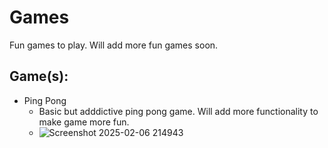 # Games
Fun games to play.
Will add more fun games soon.

## Game(s):
  - Ping Pong
      - Basic but adddictive ping pong game. Will add more functionality to make game more fun.
      - ![Screenshot 2025-02-06 214943](https://github.com/user-attachments/assets/ce56d0b6-0f04-40f8-b521-03dbcc638c35)

